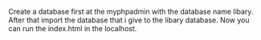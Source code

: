 Create a database first at the myphpadmin with the database name libary.
After that import the database that i give to the libary database.
Now you can run the index.html in the localhost.
